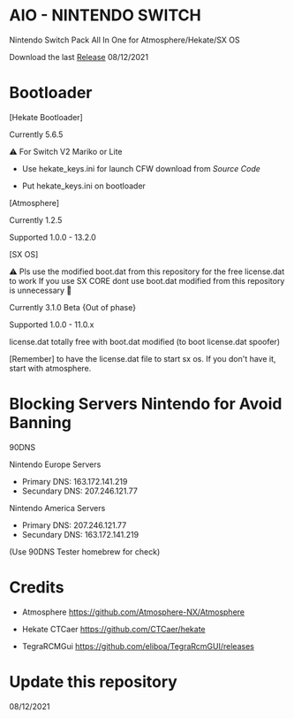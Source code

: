 # AIO - NINTENDO SWITCH
Nintendo Switch Pack All In One for Atmosphere/Hekate/SX OS

Download the last [Release](https://github.com/ItsManueh/AIO-NS/releases/download/13.2.0-1.2.5/13.2.0.-.1.2.5.zip) 08/12/2021

# Bootloader

[Hekate Bootloader]

Currently 5.6.5

⚠️ For Switch V2 Mariko or Lite
- Use hekate_keys.ini for launch CFW download from *Source Code*

- Put hekate_keys.ini on bootloader

[Atmosphere]

Currently 1.2.5

Supported 1.0.0 - 13.2.0


[SX OS]

⚠️ Pls use the modified boot.dat from this repository for the free license.dat to work
If you use SX CORE dont use boot.dat modified from this repository is unnecessary 🤥

Currently 3.1.0 Beta {Out of phase}

Supported 1.0.0 - 11.0.x

license.dat totally free with boot.dat modified (to boot license.dat spoofer)

[Remember] to have the license.dat file to start sx os. 
  If you don't have it, start with atmosphere.
  

# Blocking Servers Nintendo for Avoid Banning

90DNS

Nintendo Europe Servers
  - Primary DNS: 163.172.141.219
  - Secundary DNS: 207.246.121.77

Nintendo America Servers
  - Primary DNS: 207.246.121.77
  - Secundary DNS: 163.172.141.219

(Use 90DNS Tester homebrew for check)

# Credits

- Atmosphere
  https://github.com/Atmosphere-NX/Atmosphere

- Hekate CTCaer
  https://github.com/CTCaer/hekate

- TegraRCMGui
  https://github.com/eliboa/TegraRcmGUI/releases

# Update this repository

08/12/2021
